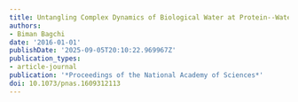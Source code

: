 ```yaml
---
title: Untangling Complex Dynamics of Biological Water at Protein--Water Interface
authors:
- Biman Bagchi
date: '2016-01-01'
publishDate: '2025-09-05T20:10:22.969967Z'
publication_types:
- article-journal
publication: '*Proceedings of the National Academy of Sciences*'
doi: 10.1073/pnas.1609312113
---
```

